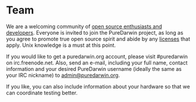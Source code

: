 # Team

We are a welcoming community of [open source enthusiasts and developers](https://github.com/orgs/PureDarwin/people). Everyone is invited to join the PureDarwin project, as long as you agree to promote true open source spirit and abide by any [licenses](Legal) that apply. Unix knowledge is a must at this point.

If you would like to get a puredarwin.org account, please visit #puredarwin on irc.freenode.net. Also, send an e-mail, including your full name, contact information and your desired PureDarwin username (ideally the same as your IRC nickname) to admin@puredarwin.org. 

If you like, you can also include information about your hardware so that we can coordinate testing better.
